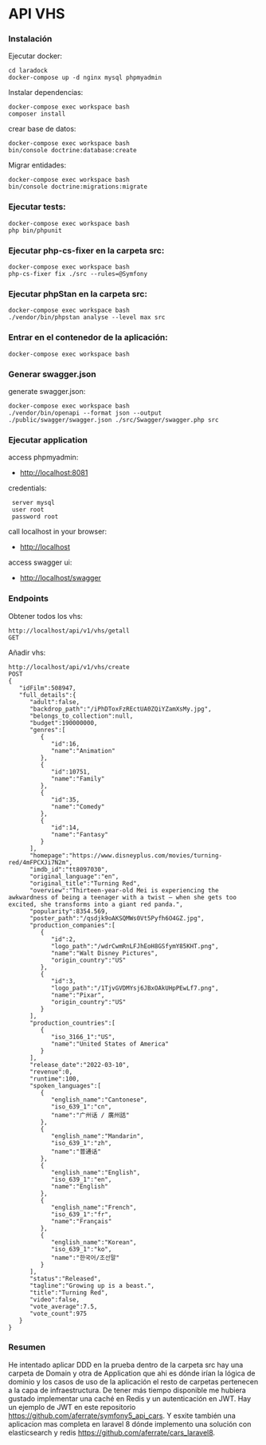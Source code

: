 # API VHS
### Instalación

Ejecutar docker:
```
cd laradock
docker-compose up -d nginx mysql phpmyadmin
```


Instalar dependencias:
```
docker-compose exec workspace bash
composer install
```


crear base de datos:
```
docker-compose exec workspace bash
bin/console doctrine:database:create
```


Migrar entidades:
```
docker-compose exec workspace bash
bin/console doctrine:migrations:migrate
```


### Ejecutar tests:
```
docker-compose exec workspace bash
php bin/phpunit
```


### Ejecutar php-cs-fixer en la carpeta src:
```
docker-compose exec workspace bash
php-cs-fixer fix ./src --rules=@Symfony
```


### Ejecutar phpStan en la carpeta src:
```
docker-compose exec workspace bash
./vendor/bin/phpstan analyse --level max src
```


### Entrar en el contenedor de la aplicación:
```
docker-compose exec workspace bash
```


### Generar swagger.json

generate swagger.json:
```
docker-compose exec workspace bash
./vendor/bin/openapi --format json --output ./public/swagger/swagger.json ./src/Swagger/swagger.php src
```


### Ejecutar application

access phpmyadmin:
- [http://localhost:8081](http://localhost:8081)

credentials:
```
 server mysql
 user root
 password root
```

call localhost in your browser:
- [http://localhost](http://localhost/)

access swagger ui:
- [http://localhost/swagger](http://localhost/swagger)


### Endpoints

Obtener todos los vhs:
```
http://localhost/api/v1/vhs/getall
GET
```


Añadir vhs:
```
http://localhost/api/v1/vhs/create
POST
{
   "idFilm":508947,
   "full_details":{
      "adult":false,
      "backdrop_path":"/iPhDToxFzREctUA0ZQiYZamXsMy.jpg",
      "belongs_to_collection":null,
      "budget":190000000,
      "genres":[
         {
            "id":16,
            "name":"Animation"
         },
         {
            "id":10751,
            "name":"Family"
         },
         {
            "id":35,
            "name":"Comedy"
         },
         {
            "id":14,
            "name":"Fantasy"
         }
      ],
      "homepage":"https://www.disneyplus.com/movies/turning-red/4mFPCXJi7N2m",
      "imdb_id":"tt8097030",
      "original_language":"en",
      "original_title":"Turning Red",
      "overview":"Thirteen-year-old Mei is experiencing the awkwardness of being a teenager with a twist – when she gets too excited, she transforms into a giant red panda.",
      "popularity":8354.569,
      "poster_path":"/qsdjk9oAKSQMWs0Vt5Pyfh6O4GZ.jpg",
      "production_companies":[
         {
            "id":2,
            "logo_path":"/wdrCwmRnLFJhEoH8GSfymY85KHT.png",
            "name":"Walt Disney Pictures",
            "origin_country":"US"
         },
         {
            "id":3,
            "logo_path":"/1TjvGVDMYsj6JBxOAkUHpPEwLf7.png",
            "name":"Pixar",
            "origin_country":"US"
         }
      ],
      "production_countries":[
         {
            "iso_3166_1":"US",
            "name":"United States of America"
         }
      ],
      "release_date":"2022-03-10",
      "revenue":0,
      "runtime":100,
      "spoken_languages":[
         {
            "english_name":"Cantonese",
            "iso_639_1":"cn",
            "name":"广州话 / 廣州話"
         },
         {
            "english_name":"Mandarin",
            "iso_639_1":"zh",
            "name":"普通话"
         },
         {
            "english_name":"English",
            "iso_639_1":"en",
            "name":"English"
         },
         {
            "english_name":"French",
            "iso_639_1":"fr",
            "name":"Français"
         },
         {
            "english_name":"Korean",
            "iso_639_1":"ko",
            "name":"한국어/조선말"
         }
      ],
      "status":"Released",
      "tagline":"Growing up is a beast.",
      "title":"Turning Red",
      "video":false,
      "vote_average":7.5,
      "vote_count":975
   }
}
```


### Resumen
He intentado aplicar DDD en la prueba dentro de la carpeta src hay una carpeta de Domain y otra de Application que ahi es dónde irían la lógica de dominio y los casos de uso de la aplicación el resto de carpetas pertenecen a la capa de infraestructura.
De tener más tiempo disponible me hubiera gustado implementar una caché en Redis y un autenticación en JWT.
Hay un ejemplo de JWT en este repositorio https://github.com/aferrate/symfony5_api_cars.
Y esxite también una aplicacion mas completa en laravel 8 dónde implemento una solución con elasticsearch y redis https://github.com/aferrate/cars_laravel8.